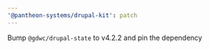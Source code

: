 ```yaml
---
'@pantheon-systems/drupal-kit': patch
---
```


Bump `@gdwc/drupal-state` to v4.2.2 and pin the dependency
